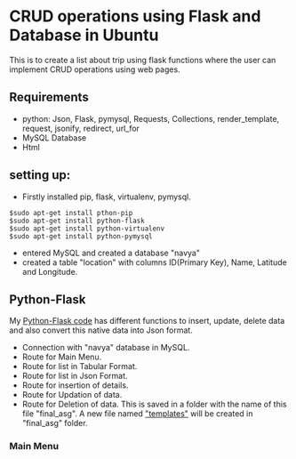 # CRUD operations using Flask and Database in Ubuntu
   This is to create a list about trip using flask functions where the user can implement CRUD operations using web pages.
   
## Requirements

- python: Json, Flask, pymysql, Requests, Collections, render_template, request, jsonify, redirect, url_for
- MySQL Database
- Html


## setting up:
- Firstly installed pip, flask, virtualenv, pymysql.
```
$sudo apt-get install pthon-pip
$sudo apt-get install python-flask
$sudo apt-get install python-virtualenv
$sudo apt-get install python-pymysql
```
- entered MySQL and created a database "navya" 
- created a table "location" with columns ID(Primary Key), Name, Latitude and Longitude.


## Python-Flask

My [Python-Flask code](https://github.com/navyadamisetti/Flask-Database-Operations/blob/master/final_asg.py) has different functions to insert, update, delete data and also convert this native data into Json format.
- Connection with "navya" database in MySQL.
- Route for Main Menu.
- Route for list in Tabular Format.
- Route for list in Json Format.
- Route for insertion of details.
- Route for Updation of data.
- Route for Deletion of data.
This is saved in a folder with the name of this file "final_asg".
A new file named ["templates"](https://github.com/navyadamisetti/Flask-Database-Operations/tree/master/templates) will be created in "final_asg" folder.

### Main Menu
